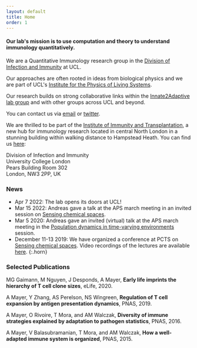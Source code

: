 ```yaml
---
layout: default
title: Home
order: 1
---
```


#### Our lab's mission is to use computation and theory to understand immunology quantitatively.

We are a Quantitative Immunology research group in the [Division of Infection and Immunity](https://www.ucl.ac.uk/infection-immunity/) at UCL. 

Our approaches are often rooted in ideas from biological physics and we are part of UCL's [Institute for the Physics of Living Systems](https://www.ucl.ac.uk/physics-living-systems/).

Our research builds on strong collaborative links within the [Innate2Adaptive lab group](https://www.ucl.ac.uk/infection-immunity/research/research-department-infection/lab-research-groups/innate2adaptive) and with other groups across UCL and beyond.

You can contact us via [email](mailto:andimscience@gmail.com) or [twitter](http://twitter.com/andimscience).

We are thrilled to be part of the [Institute of Immunity and Transplantation](https://www.ucl.ac.uk/immunity-transplantation/), a new hub for immunology research located in central North London in a stunning building within walking distance to Hampstead Heath. You can find us [here](https://goo.gl/maps/RsAgTCkQwTSLdBVK7):

Division of Infection and Immunity  
University College London  
Pears Building Room 302  
London, NW3 2PP, UK  

### News

- Apr 7 2022: The lab opens its doors at UCL!
- Mar 15 2022: Andreas gave a talk at the APS march meeting in an invited session on [Sensing chemical spaces](https://meetings.aps.org/Meeting/MAR22/Session/F14).
- Mar 5 2020: Andreas gave an invited (virtual) talk at the APS march meeting in the [Population dynamics in time-varying environments](http://meetings.aps.org/Meeting/MAR20/Session/U27) session.
- December 11-13 2019: We have organized a conference at PCTS on [Sensing chemical spaces](http://pcts.princeton.edu/programs/past/sensing-chemical-spaces/122). Video recordings of the lectures are available [here](http://www.kaltura.com/tiny/opthb).
{:.horn}

### Selected Publications

MG Gaimann, M Nguyen, J Desponds, A Mayer, **Early life imprints the hierarchy of T cell clone sizes**, eLife, 2020. [<i class="ai ai-doi"></i>](https://doi.org/10.7554/eLife.61639)

A Mayer, Y Zhang, AS Perelson, NS Wingreen, **Regulation of T cell expansion by antigen presentation dynamics**, PNAS, 2019. [<i class="ai ai-doi"></i>](https://doi.org/10.1073/pnas.1812800116)

A Mayer, O Rivoire, T Mora, and AM Walczak, **Diversity of immune strategies explained by adaptation to pathogen statistics**, PNAS, 2016. [<i class="ai ai-doi"></i>](http://dx.doi.org/10.1073/pnas.1600663113)

A Mayer, V Balasubramanian, T Mora, and AM Walczak, **How a well-adapted immune system is organized**, PNAS, 2015. [<i class="ai ai-doi"></i>](http://dx.doi.org/10.1073/pnas.1421827112)
